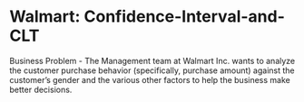 # Walmart: Confidence-Interval-and-CLT
Business Problem - The Management team at Walmart Inc. wants to analyze the customer purchase behavior (specifically, purchase amount) against the customer’s gender and the various other factors to help the business make better decisions.
